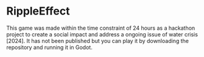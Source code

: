 # RippleEffect
This game was made within the time constraint of 24 hours as a hackathon project to create a social impact and address a ongoing issue of water crisis [2024]. It has not been published but you can play it by downloading the repository and running it in Godot.
